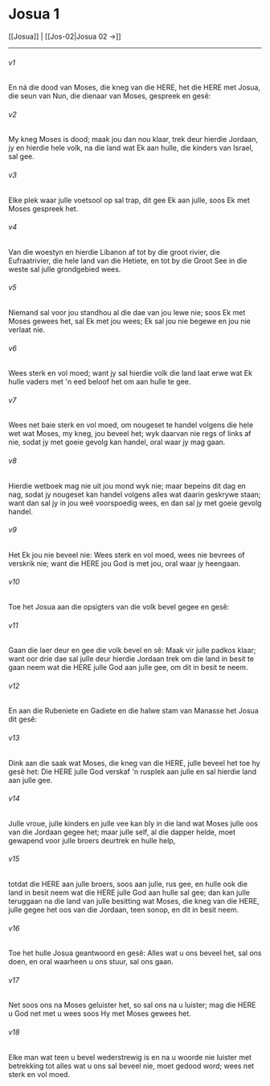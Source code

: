 # Josua 1

[[Josua]] | [[Jos-02|Josua 02 →]]
***

###### v1
En ná die dood van Moses, die kneg van die HERE, het die HERE met Josua, die seun van Nun, die dienaar van Moses, gespreek en gesê: 
###### v2
My kneg Moses is dood; maak jou dan nou klaar, trek deur hierdie Jordaan, jy en hierdie hele volk, na die land wat Ek aan hulle, die kinders van Israel, sal gee. 
###### v3
Elke plek waar julle voetsool op sal trap, dit gee Ek aan julle, soos Ek met Moses gespreek het. 
###### v4
Van die woestyn en hierdie Líbanon af tot by die groot rivier, die Eufraatrivier, die hele land van die Hetiete, en tot by die Groot See in die weste sal julle grondgebied wees. 
###### v5
Niemand sal voor jou standhou al die dae van jou lewe nie; soos Ek met Moses gewees het, sal Ek met jou wees; Ek sal jou nie begewe en jou nie verlaat nie. 
###### v6
Wees sterk en vol moed; want jy sal hierdie volk die land laat erwe wat Ek hulle vaders met 'n eed beloof het om aan hulle te gee. 
###### v7
Wees net baie sterk en vol moed, om nougeset te handel volgens die hele wet wat Moses, my kneg, jou beveel het; wyk daarvan nie regs of links af nie, sodat jy met goeie gevolg kan handel, oral waar jy mag gaan. 
###### v8
Hierdie wetboek mag nie uit jou mond wyk nie; maar bepeins dit dag en nag, sodat jy nougeset kan handel volgens alles wat daarin geskrywe staan; want dan sal jy in jou weë voorspoedig wees, en dan sal jy met goeie gevolg handel. 
###### v9
Het Ek jou nie beveel nie: Wees sterk en vol moed, wees nie bevrees of verskrik nie; want die HERE jou God is met jou, oral waar jy heengaan. 
###### v10
Toe het Josua aan die opsigters van die volk bevel gegee en gesê: 
###### v11
Gaan die laer deur en gee die volk bevel en sê: Maak vir julle padkos klaar; want oor drie dae sal julle deur hierdie Jordaan trek om die land in besit te gaan neem wat die HERE julle God aan julle gee, om dit in besit te neem. 
###### v12
En aan die Rubeniete en Gadiete en die halwe stam van Manasse het Josua dit gesê: 
###### v13
Dink aan die saak wat Moses, die kneg van die HERE, julle beveel het toe hy gesê het: Die HERE julle God verskaf 'n rusplek aan julle en sal hierdie land aan julle gee. 
###### v14
Julle vroue, julle kinders en julle vee kan bly in die land wat Moses julle oos van die Jordaan gegee het; maar julle self, al die dapper helde, moet gewapend voor julle broers deurtrek en hulle help, 
###### v15
totdat die HERE aan julle broers, soos aan julle, rus gee, en hulle ook die land in besit neem wat die HERE julle God aan hulle sal gee; dan kan julle teruggaan na die land van julle besitting wat Moses, die kneg van die HERE, julle gegee het oos van die Jordaan, teen sonop, en dit in besit neem. 
###### v16
Toe het hulle Josua geantwoord en gesê: Alles wat u ons beveel het, sal ons doen, en oral waarheen u ons stuur, sal ons gaan. 
###### v17
Net soos ons na Moses geluister het, so sal ons na u luister; mag die HERE u God net met u wees soos Hy met Moses gewees het. 
###### v18
Elke man wat teen u bevel wederstrewig is en na u woorde nie luister met betrekking tot alles wat u ons sal beveel nie, moet gedood word; wees net sterk en vol moed. 
